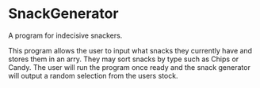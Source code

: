 # SnackGenerator
A program for indecisive snackers. 

This program allows the user to input what snacks they currently have and stores them in an arry. They may sort snacks by type such as Chips or Candy. The user will run the program once ready and the snack generator will output a random selection from the users stock. 
